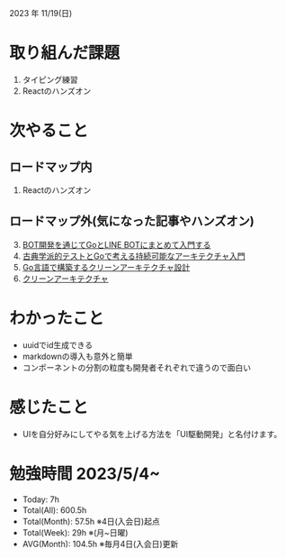 
2023 年 11/19(日)

# 取り組んだ課題

1. タイピング練習
6. Reactのハンズオン

# 次やること

## ロードマップ内

1. Reactのハンズオン

## ロードマップ外(気になった記事やハンズオン)
3. [BOT開発を通じてGoとLINE BOTにまとめて入門する](https://zenn.dev/yagi_eng/books/c0f1a13174737dafa3e9)
4. [古典学派的テストとGoで考える持続可能なアーキテクチャ入門](https://zenn.dev/jy8752/books/73769005e6afa9/viewer/chapter1)
1. [Go言語で構築するクリーンアーキテクチャ設計](https://techbookfest.org/product/9a3U54LBdKDE30ewPS6Ugn?productVariantID=itEzQN5gKZX8gXMmLTEXAB)
5. [クリーンアーキテクチャ](https://nuits.jp/entry/easiest-clean-architecture-2019-09)

# わかったこと

* uuidでid生成できる
* markdownの導入も意外と簡単
* コンポーネントの分割の粒度も開発者それぞれで違うので面白い

# 感じたこと

* UIを自分好みにしてやる気を上げる方法を「UI駆動開発」と名付けます。

# 勉強時間 2023/5/4~

* Today: 7h
* Total(All): 600.5h　
* Total(Month): 57.5h ※4日(入会日)起点
* Total(Week): 29h ※(月~日曜)
* AVG(Month): 104.5h ※毎月4日(入会日)更新
